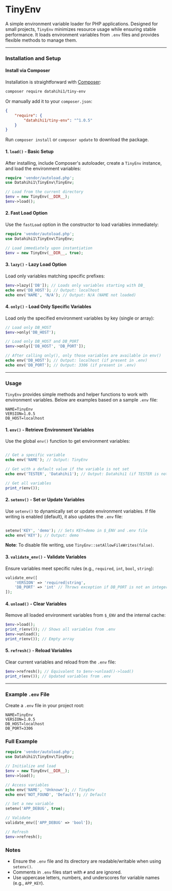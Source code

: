 # TinyEnv

A simple environment variable loader for PHP applications. Designed for small projects, `TinyEnv` minimizes resource usage while ensuring stable performance. It loads environment variables from `.env` files and provides flexible methods to manage them.

---

### Installation and Setup

#### Install via Composer

Installation is straightforward with [Composer](https://getcomposer.org/):

```bash
composer require datahihi1/tiny-env
```

Or manually add it to your `composer.json`:

```json
{
    "require": {
        "datahihi1/tiny-env": "^1.0.5"
    }
}
```

Run `composer install` or `composer update` to download the package.

#### 1. `load()` - Basic Setup

After installing, include Composer's autoloader, create a `TinyEnv` instance, and load the environment variables:

```php
require 'vendor/autoload.php';
use Datahihi1\TinyEnv\TinyEnv;

// Load from the current directory
$env = new TinyEnv(__DIR__);
$env->load();
```

#### 2. Fast Load Option

Use the `fastLoad` option in the constructor to load variables immediately:

```php
require 'vendor/autoload.php';
use Datahihi1\TinyEnv\TinyEnv;

// Load immediately upon instantiation
$env = new TinyEnv(__DIR__, true);
```
#### 3. `lazy()` - Lazy Load Option

Load only variables matching specific prefixes:

```php
$env->lazy(['DB']); // Loads only variables starting with DB_
echo env('DB_HOST'); // Output: localhost
echo env('NAME', 'N/A'); // Output: N/A (NAME not loaded)
```

#### 4. `only()` - Load Only Specific Variables

Load only the specified environment variables by key (single or array):

```php
// Load only DB_HOST
$env->only('DB_HOST');

// Load only DB_HOST and DB_PORT
$env->only(['DB_HOST', 'DB_PORT']);

// After calling only(), only those variables are available in env()
echo env('DB_HOST'); // Output: localhost (if present in .env)
echo env('DB_PORT'); // Output: 3306 (if present in .env)
```

---

### Usage

`TinyEnv` provides simple methods and helper functions to work with environment variables. Below are examples based on a sample `.env` file:

```
NAME=TinyEnv
VERSION=1.0.5
DB_HOST=localhost
```

#### 1. `env()` - Retrieve Environment Variables

Use the global `env()` function to get environment variables:

```php

// Get a specific variable
echo env('NAME'); // Output: TinyEnv

// Get with a default value if the variable is not set
echo env('TESTER', 'Datahihi1'); // Output: Datahihi1 (if TESTER is not defined)

// Get all variables
print_r(env());
```

#### 2. `setenv()` - Set or Update Variables

Use `setenv()` to dynamically set or update environment variables. If file writing is enabled (default), it also updates the `.env` file:

```php

setenv('KEY', 'demo'); // Sets KEY=demo in $_ENV and .env file
echo env('KEY'); // Output: demo
```

**Note**: To disable file writing, use `TinyEnv::setAllowFileWrites(false)`.

#### 3. `validate_env()` - Validate Variables

Ensure variables meet specific rules (e.g., `required`, `int`, `bool`, `string`):

```php
validate_env([
    'VERSION' => 'required|string',
    'DB_PORT' => 'int' // Throws exception if DB_PORT is not an integer
]);
```

#### 4. `unload()` - Clear Variables

Remove all loaded environment variables from `$_ENV` and the internal cache:

```php
$env->load();
print_r(env()); // Shows all variables from .env
$env->unload();
print_r(env()); // Empty array
```

#### 5. `refresh()` - Reload Variables

Clear current variables and reload from the `.env` file:

```php
$env->refresh(); // Equivalent to $env->unload()->load()
print_r(env()); // Updated variables from .env
```

---

### Example `.env` File

Create a `.env` file in your project root:

```
NAME=TinyEnv
VERSION=1.0.5
DB_HOST=localhost
DB_PORT=3306
```

### Full Example

```php
require 'vendor/autoload.php';
use Datahihi1\TinyEnv\TinyEnv;

// Initialize and load
$env = new TinyEnv(__DIR__);
$env->load();

// Access variables
echo env('NAME', 'Unknown'); // TinyEnv
echo env('NOT_FOUND', 'Default'); // Default

// Set a new variable
setenv('APP_DEBUG', true);

// Validate
validate_env(['APP_DEBUG' => 'bool']);

// Refresh
$env->refresh();
```

### Notes

- Ensure the `.env` file and its directory are readable/writable when using `setenv()`.
- Comments in `.env` files start with `#` and are ignored.
- Use uppercase letters, numbers, and underscores for variable names (e.g., `APP_KEY`).
